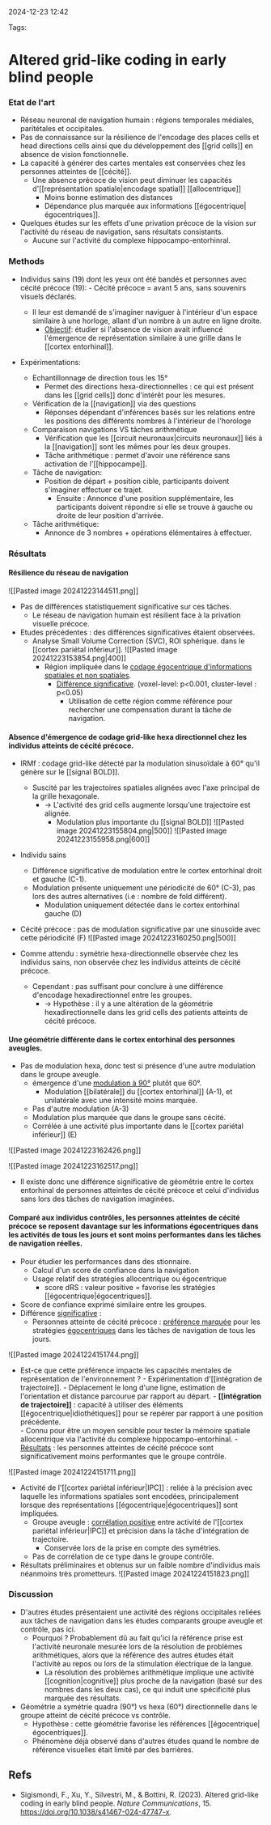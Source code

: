 2024-12-23 12:42


Tags:

# Altered grid-like coding in early blind people


### Etat de l'art 

- Réseau neuronal de navigation humain : régions temporales médiales, paritétales et occipitales.
- Pas de connaissance sur la résilience de l'encodage des places cells et head directions cells ainsi que du développement des [[grid cells]] en absence de vision fonctionnelle.
- La capacité à générer des cartes mentales est conservées chez les personnes atteintes de [[cécité]].
	- Une absence précoce de vision peut diminuer les capacités d'[[représentation spatiale|encodage spatial]] [[allocentrique]] 
		- Moins bonne estimation des distances
		- Dépendance plus marquée aux informations [[égocentrique|égocentriques]].
- Quelques études sur les effets d'une privation précoce de la vision sur l'activité du réseau de navigation, sans résultats consistants.
	- Aucune sur l'activité du complexe hippocampo-entorhinral.

### Methods

- Individus sains (19) dont les yeux ont été bandés et personnes avec cécité précoce (19):
		- Cécité précoce = avant 5 ans, sans souvenirs visuels déclarés.
	- Il leur est demandé de s'imaginer naviguer à l'intérieur d'un espace similaire à une horloge, allant d'un nombre à un autre en ligne droite.
		- <u>Objectif</u>: étudier si l'absence de vision avait influencé l'émergence de représentation similaire à une grille dans le [[cortex entorhinal]].

- Expérimentations:
	- Echantillonnage de direction tous les 15°
		- Permet des directions hexa-directionnelles : ce qui est présent dans les [[grid cells]] donc d'intérêt pour les mesures.
	- Vérification de la [[navigation]] via des questions 
		- Réponses  dépendant d'inférences basés sur les relations entre les positions des différents nombres à l'intérieur de l'horologe
	- Comparaison navigations VS tâches arithmétique
		- Vérification que les [[circuit neuronaux|circuits neuronaux]] liés à la [[navigation]] sont les mêmes pour les deux groupes. 
		- Tâche arithmétique : permet d'avoir une référence sans activation de l'[[hippocampe]]. 
	- Tâche de navigation:
		- Position de départ + position cible, participants doivent s'imaginer effectuer ce trajet.
			- Ensuite : Annonce d'une position supplémentaire, les participants doivent répondre si elle se trouve à gauche ou droite de leur position d'arrivée.
	- Tâche arithmétique:
		- Annonce de 3 nombres + opérations élémentaires à effectuer.

### Résultats 

#### Résilience du réseau de navigation 

![[Pasted image 20241223144511.png]]


-  Pas de différences statistiquement significative sur ces tâches.
	- Le réseau de navigation humain est résilient face à la privation visuelle précoce.
- Etudes précédentes : des différences significatives étaient observées. 
	- Analyse Small Volume Correction (SVC), ROI sphérique. dans le [[cortex pariétal inférieur]].
	![[Pasted image 20241223153854.png|400]]
		- Région impliquée dans le <u>codage égocentrique d'informations spatiales et non spatiales</u>.
			- <u>Différence significative</u>. (voxel-level: p<0.001, cluster-level : p<0.05)
				- Utilisation de cette région comme référence pour rechercher une compensation durant la tâche de navigation.


#### Absence d'émergence de codage grid-like hexa directionnel chez les individus atteints de cécité précoce. 

- IRMf : codage grid-like détecté par la modulation sinusoïdale à 60° qu'il génère sur le [[signal BOLD]].
	- Suscité par les trajectoires spatiales alignées avec l'axe principal de la grille hexagonale. 
		- -> L'activité des grid cells augmente lorsqu'une trajectoire est alignée.
			- Modulation plus importante du [[signal BOLD]] 
![[Pasted image 20241223155804.png|500]]
![[Pasted image 20241223155958.png|600]]
- Individu sains
	- Différence significative de modulation entre le cortex entorhinal droit et gauche (C-1).
	- Modulation présente uniquement une périodicité de 60° (C-3), pas lors des autres alternatives (i.e : nombre de fold différent).
		- Modulation uniquement détectée dans le cortex entorhinal gauche (D)
- Cécité précoce : pas de modulation significative par une sinusoïde avec cette périodicité (F)
![[Pasted image 20241223160250.png|500]]

- Comme attendu : symétrie hexa-directionnelle observée chez les individus sains, non observée chez les individus atteints de cécité précoce.
	- Cependant : pas suffisant pour conclure à une différence d'encodage hexadirectionnel entre les groupes. 
		- -> Hypothèse : il y a une altération de la géométrie hexadirectionnelle dans les grid cells des patients atteints de cécité précoce.

#### Une géométrie différente dans le cortex entorhinal des personnes aveugles. 

- Pas de modulation hexa, donc test si présence d'une autre modulation dans le groupe aveugle.
	- émergence d'une <u>modulation à 90°</u> plutôt que 60°.
		- Modulation [[bilatérale]] du [[cortex entorhinal]] (A-1), et unilatérale avec une intensité moins marquée.
	- Pas d'autre modulation (A-3)
	- Modulation plus marquée que dans le groupe sans cécité.
	- Corrélée à une  activité plus importante dans le [[cortex pariétal inférieur]] (E)

![[Pasted image 20241223162426.png]]

![[Pasted image 20241223162517.png]]


- Il existe donc une différence significative de géométrie entre le cortex entorhinal de personnes atteintes de cécité précoce  et celui d'individus sans lors des tâches de navigation imaginées. 

#### Comparé aux individus contrôles, les personnes atteintes de cécité précoce se reposent davantage sur les informations égocentriques dans les activités de tous les jours et sont moins performantes dans les tâches de navigation réelles. 

- Pour étudier les performances dans des stionnaire. 
	- Calcul d'un score de confiance dans la navigation
	- Usage relatif des stratégies allocentrique ou égocentrique
		- score dRS : valeur positive = favorise les stratégies [[égocentrique|égocentriques]].
- Score de confiance exprimé similaire entre les groupes. 
- Différence <u>significative</u> :
	- Personnes atteinte de cécité précoce : <u>préférence marquée</u> pour les stratégies <u>égocentriques</u> dans les tâches de navigation de tous les jours. 

![[Pasted image 20241224151744.png]]

- Est-ce que cette préférence impacte les capacités mentales de représentation de l'environnement ? 
		- Expérimentation d'[[intégration de trajectoire]].
			- Déplacement le long d'une ligne, estimation de l'orientation et distance parcourue par rapport au départ. 
			- **[[intégration de trajectoire]]** : capacité à utiliser des éléments [[égocentrique|idiothétiques]] pour se repérer par rapport à une position précédente.  
				- Connu pour être un moyen sensible pour tester la mémoire spatiale allocentrique via l'activité du complexe hippocampo-entorhinal.
		- <u>Résultats</u> : les personnes atteintes de cécité précoce sont significativement moins performantes que le groupe contrôle. 

![[Pasted image 20241224151711.png]]
- Activité de l'[[cortex pariétal inférieur|IPC]] : reliée à la précision avec laquelle les informations spatiales sont encodées, principalement lorsque des représentations [[égocentrique|égocentriques]] sont impliquées. 
	- Groupe aveugle : <u>corrélation positive</u> entre activité de l'[[cortex pariétal inférieur|IPC]] et précision dans la tâche d'intégration de trajectoire. 
		- Conservée lors de la prise en compte des symétries. 
	- Pas de corrélation de ce type dans le groupe contrôle. 
- Résultats préliminaires et obtenus sur un faible nombre d'individus mais néanmoins très prometteurs. 
![[Pasted image 20241224151823.png]]


### Discussion

- D'autres études présentaient une activité des régions occipitales reliées aux tâches de navigation dans les études comparants groupe aveugle et contrôle, pas ici.
	- Pourquoi ? Probablement dû au fait qu'ici la référence prise est l'activité neuronale mesurée lors de la résolution de problèmes arithmétiques, alors que la référence des autres études était l'activité au repos ou lors de la stimulation électrique de la langue. 
		- La résolution des problèmes arithmétique implique une activité [[cognition|cognitive]] plus proche de la navigation (basé sur des nombres dans les deux cas), ce qui induit une spécificité plus marquée des résultats.
- Géométrie a symétrie quadra (90°) vs hexa (60°) directionnelle dans le groupe atteint de cécité précoce  vs contrôle. 
	- Hypothèse : cette géométrie favorise les références [[égocentrique|égocentriques]].
	- Phénomène déjà observé dans d'autres études quand le nombre de référence visuelles était limité par des barrières.
## Refs

- Sigismondi, F., Xu, Y., Silvestri, M., & Bottini, R. (2023). Altered grid-like coding in early blind people. _Nature Communications_, 15. https://doi.org/10.1038/s41467-024-47747-x.
